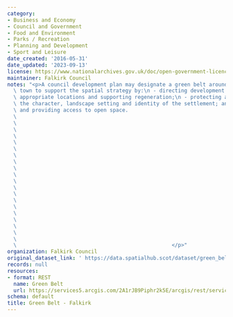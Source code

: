 ```yaml
---
category:
- Business and Economy
- Council and Government
- Food and Environment
- Parks / Recreation
- Planning and Development
- Sport and Leisure
date_created: '2016-05-31'
date_updated: '2023-09-13'
license: https://www.nationalarchives.gov.uk/doc/open-government-licence/version/3/
maintainer: Falkirk Council
notes: "<p>A council development plan may designate a green belt around a city or\
  \ town to support the spatial strategy by:\n - directing development to the most\
  \ appropriate locations and supporting regeneration;\n - protecting and enhancing\
  \ the character, landscape setting and identity of the settlement; and\n - protecting\
  \ and providing access to open space.                                          \
  \                                                                              \
  \                                                                              \
  \                                                                              \
  \                                                                              \
  \                                                                              \
  \                                                                              \
  \                                                                              \
  \                                                                              \
  \                                                                              \
  \                                                                              \
  \                                                                              \
  \                                                                              \
  \                                                                              \
  \                                                                              \
  \                                                                              \
  \                                                                              \
  \                                                                              \
  \                                                                              \
  \                                                                              \
  \                                                                              \
  \                                                  </p>"
organization: Falkirk Council
original_dataset_link: ' https://data.spatialhub.scot/dataset/green_belt-fa'
records: null
resources:
- format: REST
  name: Green Belt
  url: https://services5.arcgis.com/2A1rJB9Piphr2k5E/arcgis/rest/services/Green_Belt/FeatureServer/0/query?outFields=*&where=1%3D1
schema: default
title: Green Belt - Falkirk
---
```

